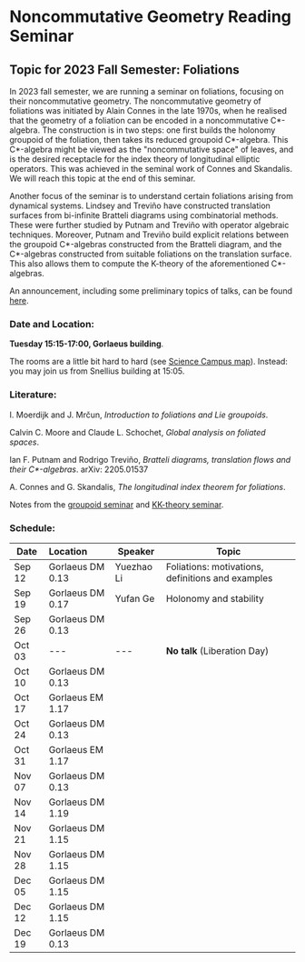 # Noncommutative Geometry Reading Seminar
## Topic for 2023 Fall Semester: Foliations

In 2023 fall semester, we are running a seminar on foliations, focusing on their noncommutative geometry. The noncommutative geometry of foliations was initiated by Alain Connes in the late 1970s, when he realised that the geometry of a foliation can be encoded in a noncommutative C\*-algebra. The construction is in two steps: one first builds the holonomy groupoid of the foliation, then takes its reduced groupoid C\*-algebra. This C\*-algebra might be viewed as the "noncommutative space" of leaves, and is the desired receptacle for the index theory of longitudinal elliptic operators. This was achieved in the seminal work of Connes and Skandalis. We will reach this topic at the end of this seminar.

Another focus of the seminar is to understand certain foliations arising from dynamical systems. Lindsey and Treviño have constructed translation surfaces from bi-infinite Bratteli diagrams using combinatorial methods. These were further studied by Putnam and Treviño with operator algebraic techniques. Moreover, Putnam and Treviño build explicit relations between the groupoid C\*-algebras constructed from the Bratteli diagram, and the C\*-algebras constructed from suitable foliations on the translation surface. This also allows them to compute the K-theory of the aforementioned C\*-algebras.

An announcement, including some preliminary topics of talks, can be found [here](https://ncg-leiden.github.io/foliation2023/foliation_announcement.pdf).

### Date and Location:
**Tuesday 15:15-17:00, Gorlaeus building**. 

The rooms are a little bit hard to hard (see [Science Campus map](https://www.universiteitleiden.nl/binaries/content/assets/science/cm/campusplattegrond-faculty-of-science.pdf?_ga=2.210011805.922390172.1671443107-1639011062.1660081271)). Instead: you may join us from Snellius building at 15:05.

### Literature:

 I. Moerdijk and J. Mrčun, *Introduction to foliations and Lie groupoids*.

Calvin C. Moore and Claude L. Schochet, *Global analysis on foliated spaces*.

Ian F. Putnam and Rodrigo Treviño, *Bratteli diagrams, translation flows and their C\*-algebras*. arXiv: 2205.01537

A. Connes and G. Skandalis, *The longitudinal index theorem for foliations*.

Notes from the [groupoid seminar](https://ncg-leiden.github.io/groupoid2022/groupoid_notes.pdf) and [KK-theory seminar](https://liyuezhao.github.io/notes/kk_notes.pdf).

### Schedule:

|  Date   | Location | Speaker  |  Topic |
|  ---  | :-----------  | ----  | -------- |
| Sep 12 | Gorlaeus DM 0.13 | Yuezhao Li | Foliations:  motivations, definitions and examples |
| Sep 19 | Gorlaeus DM 0.17 | Yufan Ge | Holonomy and stability |
| Sep 26 | Gorlaeus DM 0.13 |  |  |
| Oct 03 | --- | --- | **No talk** (Liberation Day)   |
| Oct 10 | Gorlaeus DM 0.13 |  |  |
| Oct 17 | Gorlaeus EM 1.17 |  |   |
| Oct 24 | Gorlaeus DM 0.13 |  |  |
| Oct 31 | Gorlaeus EM 1.17 |  |  |
| Nov 07 | Gorlaeus DM 0.13 |  |  |
| Nov 14 | Gorlaeus DM 1.19 |            |  |
| Nov 21 | Gorlaeus DM 1.15 |  |  |
| Nov 28 | Gorlaeus DM 1.15 |  |  |
| Dec 05 | Gorlaeus DM 1.15 |  |  |
| Dec 12 | Gorlaeus DM 1.15 |  |  |
| Dec 19 | Gorlaeus DM 0.13 |  |  |

